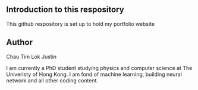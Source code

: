 ## Introduction to this respository
This github respository is set up to hold my portfolio website 

## Author
Chau Tim Lok Justin 

I am currently a PhD student studying physics and computer science at The Univeristy of Hong Kong. 
I am fond of machine learning, building neural network and all other coding content.
